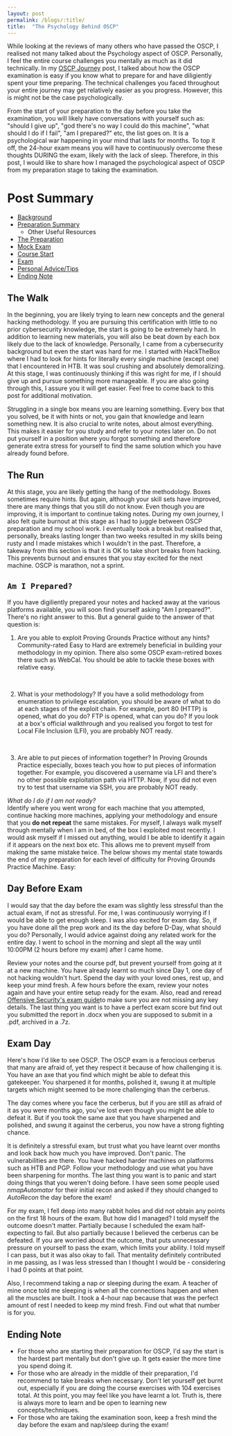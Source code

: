 ```yaml
---
layout: post
permalink: /blogs/:title/
title:  "The Psychology Behind OSCP"
---
```



While looking at the reviews of many others who have passed the OSCP, I realised not many talked about the Psychology aspect of OSCP. Personally, I feel the entire course challenges you mentally as much as it did technically. In my [OSCP Journey](/blogs/oscp-journey/) post, I talked about how the OSCP examination is easy if you know what to prepare for and have diligiently spent your time preparing. The technical challenges you faced throughout your entire journey may get relatively easier as you progress. However, this is might not be the case psychologically. 

From the start of your preparation to the day before you take the examination, you will likely have conversations with yourself such as: "should I give up", "god there's no way I could do this machine", "what should I do if I fail", "am I prepared?" etc, the list goes on. It is a psychological war happening in your mind that lasts for months. To top it off, the 24-hour exam means you will have to continuously overcome these thoughts DURING the exam, likely with the lack of sleep. Therefore, in this post, I would like to share how I managed the psychological aspect of OSCP from my preparation stage to taking the examination.

# Post Summary 
- [Background](/blogs/oscp-journey/#background)
- [Preparation Summary](/blogs/oscp-journey/#preparation-summary)
	- Other Useful Resources
- [The Preparation](/blogs/oscp-journey/#the-preparation)
- [Mock Exam](/blogs/oscp-journey/#mock-exam)
- [Course Start](/blogs/oscp-journey/#course-start)
- [Exam](/blogs/oscp-journey/#exam)
- [Personal Advice/Tips](/blogs/oscp-journey/#personal-advicetips)
- [Ending Note](/blogs/oscp-journey/#ending-note)


## The Walk
In the beginning, you are likely trying to learn new concepts and the general hacking methodology. If you are pursuing this certification with little to no prior cybersecurity knowledge, the start is going to be extremely hard. In addition to learning new materials, you will also be beat down by each box likely due to the lack of knowledge. Personally, I came from a cybersecurity background but even the start was hard for me. I started with HackTheBox where I had to look for hints for literally every single machine (except one) that I encountered in HTB. It was soul crushing and absolutely demoralizing. At this stage, I was continuously thinking if this was right for me, if I should give up and pursue something more manageable. If you are also going through this, I assure you it will get easier. Feel free to come back to this post for additional motivation.

Struggling in a single box means you are learning something. Every box that you solved, be it with hints or not, you gain that knowledge and learn something new. It is also crucial to write notes, about almost everything. This makes it easier for you study and refer to your notes later on. Do not put yourself in a position where you forgot something and therefore generate extra stress for yourself to find the same solution which you have already found before.

## The Run
At this stage, you are likely getting the hang of the methodology. Boxes sometimes require hints. But again, although your skill sets have improved, there are many things that you still do not know. Even though you are improving, it is important to continue taking notes. During my own journey, I also felt quite burnout at this stage as I had to juggle between OSCP preparation and my school work. I eventually took a break but realised that, personally, breaks lasting longer than two weeks resulted in my skills being rusty and I made mistakes which I wouldn't in the past. Therefore, a takeway from this section is that it is OK to take short breaks from hacking. This prevents burnout and ensures that you stay excited for the next machine. OSCP is marathon, not a sprint.  

## `Am I Prepared?`
If you have digiliently prepared your notes and hacked away at the various platforms available, you will soon find yourself asking "Am I prepared?". There's no right answer to this. But a general guide to the answer of that question is:
<br>

1) Are you able to exploit Proving Grounds Practice without any hints? 
Community-rated Easy to Hard are extremely beneficial in building your methodology in my opinion. There also some OSCP exam-retired boxes there such as WebCal. You should be able to tackle these boxes with relative easy.
<br>

2) What is your methodology? 
If you have a solid methodology from enumeration to privilege escalation, you should be aware of what to do at each stages of the exploit chain. For example, port 80 (HTTP) is opened, what do you do? FTP is opened, what can you do? If you look at a box's official walkthrough and you realised you forgot to test for Local File Inclusion (LFI), you are probably NOT ready. 
<br>

3) Are able to put pieces of information together?
In Proving Grounds Practice especially, boxes teach you how to put pieces of information together. For example, you discovered a username via LFI and there's no other possible exploitation path via HTTP. Now, if you did not even try to test that username via SSH, you are probably NOT ready. 

*What do I do if I am not ready?*<br>
Identify where you went wrong for each machine that you attempted, continue hacking more machines, applying your methodology and ensure that you **do not repeat** the same mistakes. For myself, I always walk myself through mentally when I am in bed, of the box I exploited most recently. I would ask myself if I missed out anything, would I be able to identify it again if it appears on the next box etc. This allows me to prevent myself from making the same mistake twice. The below shows my mental state towards the end of my preparation for each level of difficulty for Proving Grounds Practice Machine. 
Easy:

## Day Before Exam
I would say that the day before the exam was slightly less stressful than the actual exam, if not as stressful. For me, I was continuously worrying if I would be able to get enough sleep. I was also excited for exam day. So, if you have done all the prep work and its the day before D-Day, what should you do? Personally, I would advice against doing any related work for the entire day. I went to school in the morning and slept all the way until 10:00PM (2 hours before my exam) after I came home.

Review your notes and the course pdf, but prevent yourself from going at it at a new machine. You have already learnt so much since Day 1, one day of not hacking wouldn't hurt. Spend the day with your loved ones, rest up, and keep your mind fresh. A few hours before the exam, review your notes again and have your entire setup ready for the exam. Also, read and reread [Offensive Security's exam guide](https://help.offensive-security.com/hc/en-us/articles/360040165632-OSCP-Exam-Guide)to make sure you are not missing any key details. The last thing you want is to have a perfect exam score but find out you submitted the report in .docx when you are supposed to submit in a .pdf, archived in a .7z.   

## Exam Day
Here's how I'd like to see OSCP. The OSCP exam is a ferocious cerberus that many are afraid of, yet they respect it because of how challenging it is. You have an axe that you find which might be able to defeat this gatekeeper. You sharpened it for months, polished it, swung it at multiple targets which might seemed to be more challenging than the cerberus. 

The day comes where you face the cerberus, but if you are still as afraid of it as you were months ago, you've lost even though you might be able to defeat it. But if you took the same axe that you have sharpened and polished, and swung it against the cerberus, you now have a strong fighting chance. 

It is definitely a stressful exam, but trust what you have learnt over months and look back how much you have improved. Don't panic. The vulnerabilities are there. You have hacked harder machines on platforms such as HTB and PGP. Follow your methodology and use what you have been sharpening for months. The last thing you want is to panic and start doing things that you weren't doing before. I have seen some people used *nmapAutomator* for their initial recon and asked if they should changed to *AutoRecon* the day before the exam! 

For my exam, I fell deep into many rabbit holes and did not obtain any points on the first 18 hours of the exam. But how did I managed? I told myself the outcome doesn't matter. Partially because I scheduled the exam half-expecting to fail. But also partially because I believed the cerberus can be defeated. If you are worried about the outcome, that puts unnecessary pressure on yourself to pass the exam, which limits your ability. I told myself I can pass, but it was also okay to fail. That mentality definitely contributed in me passing, as I was less stressed than I thought I would be - considering I had 0 points at that point. 

Also, I recommend taking a nap or sleeping during the exam. A teacher of mine once told me sleeping is when all the connections happen and when all the muscles are built. I took a 4-hour nap because that was the perfect amount of rest I needed to keep my mind fresh. Find out what that number is for you. 

## Ending Note
- For those who are starting their preparation for OSCP, I'd say the start is the hardest part mentally but don't give up. It gets easier the more time you spend doing it.
- For those who are already in the middle of their preparation, I'd recommend to take breaks when necessary. Don't let yourself get burnt out, especially if you are doing the course exercises with 104 exercises total. At this point, you may feel like you have learnt a lot. Truth is, there is always more to learn and be open to learning new concepts/techniques.
- For those who are taking the examination soon, keep a fresh mind the day before the exam and nap/sleep during the exam!


